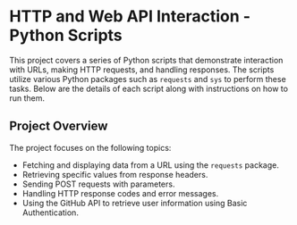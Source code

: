 # HTTP and Web API Interaction - Python Scripts

This project covers a series of Python scripts that demonstrate interaction with URLs, making HTTP requests, and handling responses. The scripts utilize various Python packages such as `requests` and `sys` to perform these tasks. Below are the details of each script along with instructions on how to run them.

## Project Overview

The project focuses on the following topics:

- Fetching and displaying data from a URL using the `requests` package.
- Retrieving specific values from response headers.
- Sending POST requests with parameters.
- Handling HTTP response codes and error messages.
- Using the GitHub API to retrieve user information using Basic Authentication.
